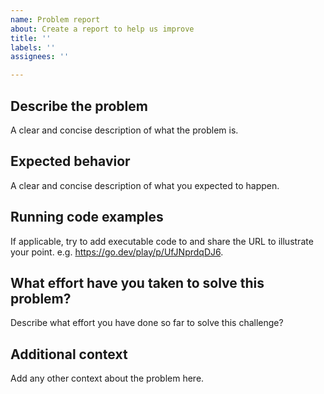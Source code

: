 ```yaml
---
name: Problem report
about: Create a report to help us improve
title: ''
labels: ''
assignees: ''

---
```


## Describe the problem

A clear and concise description of what the problem is.

## Expected behavior

A clear and concise description of what you expected to happen.

## Running code examples

If applicable, try to add executable code to and share the URL to illustrate your point. e.g. <https://go.dev/play/p/UfJNprdqDJ6>.

## What effort have you taken to solve this problem?

Describe what effort you have done so far to solve this challenge?

## Additional context

Add any other context about the problem here.
